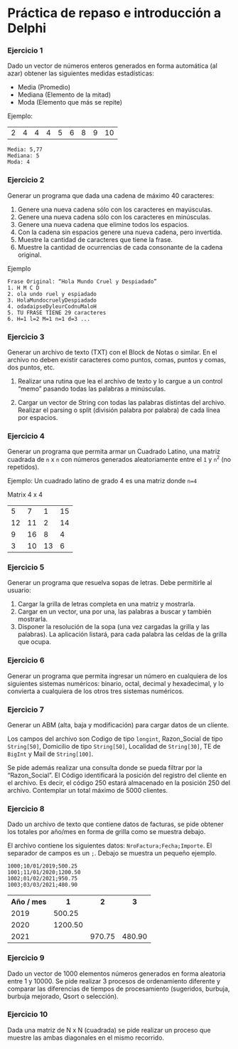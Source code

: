 # Práctica de repaso e introducción a Delphi

### Ejercicio 1
Dado un vector de números enteros generados en forma automática (al azar) obtener las
siguientes medidas estadísticas:

* Media (Promedio)
* Mediana (Elemento de la mitad)
* Moda (Elemento que más se repite)

Ejemplo:
<table>
    <tr>
        <td>2</td>
        <td>4</td>
        <td>4</td>
        <td>4</td>
        <td>5</td>
        <td>6</td>
        <td>8</td>
        <td>9</td>
        <td>10</td>
    </tr>
</table>

```text
Media: 5,77
Mediana: 5
Moda: 4
```


### Ejercicio 2
Generar un programa que dada una cadena de máximo 40 caracteres:

1. Genere una nueva cadena sólo con los caracteres en mayúsculas.
2. Genere una nueva cadena sólo con los caracteres en minúsculas.
3. Genere una nueva cadena que elimine todos los espacios.
4. Con la cadena sin espacios genere una nueva cadena, pero invertida.
5. Muestre la cantidad de caracteres que tiene la frase.
6. Muestre la cantidad de ocurrencias de cada consonante de la cadena original.

Ejemplo

```text
Frase Original: “Hola Mundo Cruel y Despiadado”
1. H M C D
2. ola undo ruel y espiadado
3. HolaMundocruelyDespiadado
4. odadaipseDyleurCodnuMaloH
5. TU FRASE TIENE 29 caracteres
6. H=1 l=2 M=1 n=1 d=3 ...
```


### Ejercicio 3
Generar un archivo de texto (TXT) con el Block de Notas o similar. En el archivo no deben
existir caracteres como puntos, comas, puntos y comas, dos puntos, etc.

1. Realizar una rutina que lea el archivo de texto y lo cargue a un control “memo”
pasando todas las palabras a minúsculas.


2. Cargar un vector de String con todas las palabras distintas del archivo. Realizar el
parsing o split (división palabra por palabra) de cada línea por espacios.

### Ejercicio 4
Generar un programa que permita armar un Cuadrado Latino, una matriz cuadrada de `n` x `n` 
con números generados aleatoriamente entre el `1` y `n`<sup>`2`</sup> (no repetidos).

Ejemplo: Un cuadrado latino de grado 4 es una matriz donde `n=4`

Matrix 4 x 4
<table>
    <tr><td>5</td><td>7</td><td>1</td><td>15</td></tr>
    <tr><td>12</td><td>11</td><td>2</td><td>14</td></tr>
    <tr><td>9</td><td>16</td><td>8</td><td>4</td></tr>
    <tr><td>3</td><td>10</td><td>13</td><td>6</td></tr>
</table>

### Ejercicio 5
Generar un programa que resuelva sopas de letras. Debe permitirle al usuario:

1. Cargar la grilla de letras completa en una matriz y mostrarla.
2. Cargar en un vector, una por una, las palabras a buscar y también mostrarla.
3. Disponer la resolución de la sopa (una vez cargadas la grilla y las palabras). La
aplicación listará, para cada palabra las celdas de la grilla que ocupa.


### Ejercicio 6
Generar un programa que permita ingresar un número en cualquiera de los siguientes
sistemas numéricos: binario, octal, decimal y hexadecimal, y lo convierta a cualquiera de
los otros tres sistemas numéricos.

### Ejercicio 7
Generar un ABM (alta, baja y modificación) para cargar datos de un cliente.

Los campos del archivo son Codigo de tipo `longint`, Razon_Social de tipo `String[50]`, 
Domicilio de tipo `String[50]`, Localidad de `String[30]`, TE de `BigInt` y Mail
de `String[100]`.

Se pide además realizar una consulta donde se pueda filtrar por la “Razon_Social”.
El Código identificará la posición del registro del cliente en el archivo. 
Es decir, el código 250 estará almacenado en la posición 250 del archivo. Contemplar 
un total máximo de 5000 clientes.


### Ejercicio 8
Dado un archivo de texto que contiene datos de facturas, se pide obtener los totales por
año/mes en forma de grilla como se muestra debajo.

El archivo contiene los siguientes datos: `NroFactura;Fecha;Importe`.
El separador de campos es un `;`. Debajo se muestra un pequeño ejemplo.
```text
1000;10/01/2019;500.25
1001;11/01/2020;1200.50
1002;01/02/2021;950.75
1003;03/03/2021;480.90
```

<table>
    <tr><th>Año / mes</th><th>1</th><th>2</th><th>3</th></tr>
    <tr><td>2019</td><td>500.25</td><td></td><td></td></tr>
    <tr><td>2020</td><td>1200.50</td><td></td><td></td></tr>
    <tr><td>2021</td><td></td><td>970.75</td><td>480.90</td></tr>
</table>

### Ejercicio 9
Dado un vector de 1000 elementos números generados en forma aleatoria
entre 1 y 10000.
Se pide realizar 3 procesos de ordenamiento diferente y comparar 
las diferencias de tiempos de procesamiento (sugeridos, burbuja,
burbuja mejorado, Qsort o selección).

### Ejercicio 10
Dada una matriz de N x N (cuadrada) se pide realizar un proceso que
muestre las ambas diagonales en el mismo recorrido.
